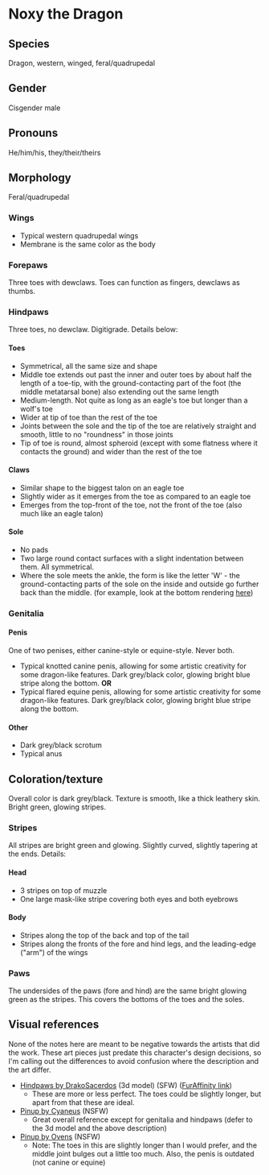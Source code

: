 # Noxy the Dragon

## Species
Dragon, western, winged, feral/quadrupedal


## Gender
Cisgender male


## Pronouns
He/him/his, they/their/theirs


## Morphology
Feral/quadrupedal

### Wings
* Typical western quadrupedal wings
* Membrane is the same color as the body

### Forepaws
Three toes with dewclaws. Toes can function as fingers, dewclaws as thumbs.

### Hindpaws
Three toes, no dewclaw. Digitigrade. Details below:

#### Toes
* Symmetrical, all the same size and shape
* Middle toe extends out past the inner and outer toes by about half the length of a toe-tip, with the ground-contacting part of the foot (the middle metatarsal bone) also extending out the same length
* Medium-length. Not quite as long as an eagle's toe but longer than a wolf's toe
* Wider at tip of toe than the rest of the toe
* Joints between the sole and the tip of the toe are relatively straight and smooth, little to no "roundness" in those joints
* Tip of toe is round, almost spheroid (except with some flatness where it contacts the ground) and wider than the rest of the toe 

#### Claws
* Similar shape to the biggest talon on an eagle toe
* Slightly wider as it emerges from the toe as compared to an eagle toe
* Emerges from the top-front of the toe, not the front of the toe (also much like an eagle talon)

#### Sole
* No pads
* Two large round contact surfaces with a slight indentation between them. All symmetrical.
* Where the sole meets the ankle, the form is like the letter 'W' - the ground-contacting parts of the sole on the inside and outside go further back than the middle. (for example, look at the bottom rendering [here](https://www.furaffinity.net/view/24825327/))

### Genitalia

#### Penis
One of two penises, either canine-style or equine-style. Never both.
* Typical knotted canine penis, allowing for some artistic creativity for some dragon-like features. Dark grey/black color, glowing bright blue stripe along the bottom.
**OR**
* Typical flared equine penis, allowing for some artistic creativity for some dragon-like features. Dark grey/black color, glowing bright blue stripe along the bottom.

#### Other
* Dark grey/black scrotum
* Typical anus


## Coloration/texture
Overall color is dark grey/black. Texture is smooth, like a thick leathery skin. Bright green, glowing stripes.

### Stripes
All stripes are bright green and glowing. Slightly curved, slightly tapering at the ends. Details:

#### Head
* 3 stripes on top of muzzle
* One large mask-like stripe covering both eyes and both eyebrows

#### Body
* Stripes along the top of the back and top of the tail
* Stripes along the fronts of the fore and hind legs, and the leading-edge ("arm") of the wings

### Paws
The undersides of the paws (fore and hind) are the same bright glowing green as the stripes. This covers the bottoms of the toes and the soles.


## Visual references
None of the notes here are meant to be negative towards the artists that did the work. These art pieces just predate this character's design decisions, so I'm calling out the differences to avoid confusion where the description and the art differ.
* [Hindpaws by DrakoSacerdos](https://sketchfab.com/3d-models/noxal-paws-b556178f3a424aa5ab3424c3048f8aca) (3d model) (SFW) ([FurAffinity link](https://www.furaffinity.net/view/29672509/))
  * These are more or less perfect. The toes could be slightly longer, but apart from that these are ideal.
* [Pinup by Cyaneus](https://www.furaffinity.net/view/293225/) (NSFW)
  * Great overall reference except for genitalia and hindpaws (defer to the 3d model and the above description)
* [Pinup by Ovens](https://www.furaffinity.net/view/14532738/) (NSFW)
  * Note: The toes in this are slightly longer than I would prefer, and the middle joint bulges out a little too much. Also, the penis is outdated (not canine or equine)
